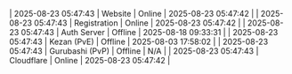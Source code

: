 | 2025-08-23 05:47:43 | Website | Online | 2025-08-23 05:47:42 |
| 2025-08-23 05:47:43 | Registration | Online | 2025-08-23 05:47:42 |
| 2025-08-23 05:47:43 | Auth Server | Offline | 2025-08-18 09:33:31 |
| 2025-08-23 05:47:43 | Kezan (PvE) | Offline | 2025-08-03 17:58:02 |
| 2025-08-23 05:47:43 | Gurubashi (PvP) | Offline | N/A |
| 2025-08-23 05:47:43 | Cloudflare | Online | 2025-08-23 05:47:42 |
